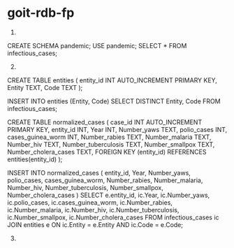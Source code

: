 # goit-rdb-fp
1)
CREATE SCHEMA pandemic;
USE pandemic;
SELECT * FROM infectious_cases;

2)
CREATE TABLE entities (
    entity_id INT AUTO_INCREMENT PRIMARY KEY,
    Entity TEXT,
    Code TEXT
);

INSERT INTO entities (Entity, Code)
SELECT DISTINCT Entity, Code 
FROM infectious_cases;

CREATE TABLE normalized_cases (
    case_id INT AUTO_INCREMENT PRIMARY KEY,
    entity_id INT,
    Year INT,
    Number_yaws TEXT,
    polio_cases INT,
    cases_guinea_worm INT,
    Number_rabies TEXT,
    Number_malaria TEXT,
    Number_hiv TEXT,
    Number_tuberculosis TEXT,
    Number_smallpox TEXT,
    Number_cholera_cases TEXT,
    FOREIGN KEY (entity_id) REFERENCES entities(entity_id)
);

INSERT INTO normalized_cases (
    entity_id, Year, Number_yaws, polio_cases, cases_guinea_worm,
    Number_rabies, Number_malaria, Number_hiv, Number_tuberculosis,
    Number_smallpox, Number_cholera_cases
)
SELECT 
    e.entity_id, ic.Year,
    ic.Number_yaws, ic.polio_cases,
    ic.cases_guinea_worm, ic.Number_rabies,
    ic.Number_malaria, ic.Number_hiv,
    ic.Number_tuberculosis, ic.Number_smallpox,
    ic.Number_cholera_cases
FROM infectious_cases ic
JOIN entities e ON ic.Entity = e.Entity AND ic.Code = e.Code;

3)



 
